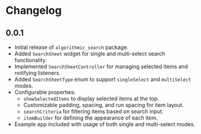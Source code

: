 # Changelog

## 0.0.1

- Initial release of `algorithmic_search` package.
- Added `SearchSheet` widget for single and multi-select search functionality.
- Implemented `SearchSheetController` for managing selected items and notifying listeners.
- Added `SearchSheetType` enum to support `singleSelect` and `multiSelect` modes.
- Configurable properties:
  - `showSelectedItems` to display selected items at the top.
  - Customizable padding, spacing, and run spacing for item layout.
  - `searchCriteria` for filtering items based on search input.
  - `itemBuilder` for defining the appearance of each item.
- Example app included with usage of both single and multi-select modes.
